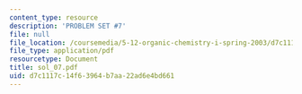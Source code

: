 ```yaml
---
content_type: resource
description: 'PROBLEM SET #7'
file: null
file_location: /coursemedia/5-12-organic-chemistry-i-spring-2003/d7c1117c14f63964b7aa22ad6e4bd661_sol_07.pdf
file_type: application/pdf
resourcetype: Document
title: sol_07.pdf
uid: d7c1117c-14f6-3964-b7aa-22ad6e4bd661
---
```

